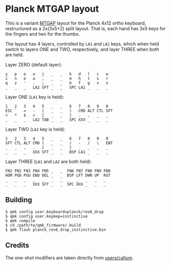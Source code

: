 # Planck MTGAP layout

This is a variant [MTGAP](https://mathematicalmulticore.wordpress.com/) layout
for the Planck 4x12 ortho keyboard, restructured as a 2x(3x5+2) split layout.
That is, each hand has 3x5 keys for the fingers and two for the thumbs.

The layout has 4 layers, controlled by `LA1` and `LA2` keys, which when held
switch to layers ONE and TWO, respectively, and layer THREE when both are held.

Layer ZERO (default layer):

    y   p   o   u   j   _   _   k   d   l   c   w
    i   n   e   a   ,   _   _   m   h   t   s   r
    q   z   '   .   ;   _   _   b   f   g   v   x
    _   _   _   LA2 SFT _   _   SPC LA1 _   _   _

Layer ONE (`LA1` key is held):

    1   2   3   4   5   _   _   6   7   8   9   0
    ESC `   =   -   (   _   _   )   CMD ALT CTL SFT
    <   *   $   >   [   _   _   ]   .   ,   _   _
    _   _   _   LA2 TAB _   _   SPC XXX _   _   _

Layer TWO (`LA2` key is held):

    1   2   3   4   5   _   _   6   7   8   9   0
    SFT CTL ALT CMD (   _   _   )   -   /   \   ENT
    _   _   ,   .   [   _   _   ]   _   _   _   _
    _   _   _   XXX SFT _   _   BSP LA1 _   _   _

Layer THREE (`LA1` and `LA2` are both held):

    FN1 FN2 FN3 FN4 FN5 _   _  FN6 FN7 FN8 FN9 FN0
    HOM PGD PGU END DEL _   _  BSP LFT DWN UP  RGT
    _   _   _   _   _   _   _  _   _   _   _   _
    _   _   _   XXX SFT _   _  SPC XXX _   _   _

## Building

    $ qmk config user.keyboard=planck/rev6_drop
    $ qmk config user.keymap=instinctive
    $ qmk compile
    $ cd /path/to/qmk_firmware/.build
    $ qmk flash planck_rev6_drop_instinctive.bin

## Credits

The one-shot modifiers are taken directly from [users/callum](
https://github.com/qmk/qmk_firmware/tree/999008f0eb8204f2d6d99113ae45aad2337dcf28/users/callum).
